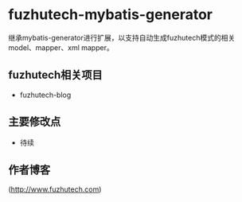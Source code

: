 # fuzhutech-mybatis-generator
继承mybatis-generator进行扩展，以支持自动生成fuzhutech模式的相关model、mapper、xml mapper。

## fuzhutech相关项目
* fuzhutech-blog

## 主要修改点
* 待续

## 作者博客
  (http://www.fuzhutech.com)

